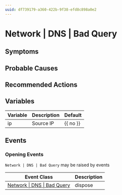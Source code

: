 ```yaml
---
uuid: df739179-a360-422b-9f38-efd8c898a0e2
---
```

# Network | DNS | Bad Query

## Symptoms

## Probable Causes

## Recommended Actions

## Variables

| Variable | Description | Default  |
| -------- | ----------- | -------- |
| ip       | Source IP   | {{ no }} |

## Events

### Opening Events
`Network | DNS | Bad Query` may be raised by events

| Event Class                                                                        | Description |
| ---------------------------------------------------------------------------------- | ----------- |
| [Network \| DNS \| Bad Query](../event-classes-reference/network/dns/bad-query.md) | dispose     |
